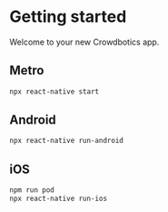 # Getting started

Welcome to your new Crowdbotics app.

## Metro

```sh
npx react-native start
```

## Android

```sh
npx react-native run-android
```

## iOS

```sh
npm run pod
npx react-native run-ios
```
